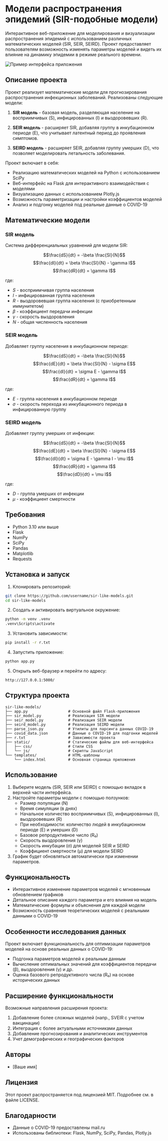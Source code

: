 # Модели распространения эпидемий (SIR-подобные модели)

Интерактивное веб-приложение для моделирования и визуализации распространения эпидемий с использованием различных математических моделей (SIR, SEIR, SEIRD). Проект предоставляет пользователям возможность изменять параметры моделей и видеть их влияние на динамику эпидемии в режиме реального времени.

![Пример интерфейса приложения](https://via.placeholder.com/800x450.png?text=Интерфейс+приложения)

## Описание проекта

Проект реализует математические модели для прогнозирования распространения инфекционных заболеваний. Реализованы следующие модели:

1. **SIR модель** - базовая модель, разделяющая население на восприимчивых (S), инфицированных (I) и выздоровевших (R).

2. **SEIR модель** - расширяет SIR, добавляя группу в инкубационном периоде (E), что учитывает латентный период до проявления симптомов.

3. **SEIRD модель** - расширяет SEIR, добавляя группу умерших (D), что позволяет моделировать летальность заболевания.

Проект включает в себя:
- Реализацию математических моделей на Python с использованием SciPy
- Веб-интерфейс на Flask для интерактивного взаимодействия с моделями
- Визуализацию данных с использованием Plotly.js
- Возможность параметризации и настройки коэффициентов моделей
- Анализ и подгонку моделей под реальные данные о COVID-19

## Математические модели

### SIR модель
Система дифференциальных уравнений для модели SIR:

$$\frac{dS}{dt} = -\beta \frac{SI}{N}$$
$$\frac{dI}{dt} = \beta \frac{SI}{N} - \gamma I$$
$$\frac{dR}{dt} = \gamma I$$

где:
- $S$ - восприимчивая группа населения
- $I$ - инфицированная группа населения
- $R$ - выздоровевшая группа населения (с приобретенным иммунитетом)
- $\beta$ - коэффициент передачи инфекции
- $\gamma$ - скорость выздоровления
- $N$ - общая численность населения

### SEIR модель
Добавляет группу населения в инкубационном периоде:

$$\frac{dS}{dt} = -\beta \frac{SI}{N}$$
$$\frac{dE}{dt} = \beta \frac{SI}{N} - \sigma E$$
$$\frac{dI}{dt} = \sigma E - \gamma I$$
$$\frac{dR}{dt} = \gamma I$$

где:
- $E$ - группа населения в инкубационном периоде
- $\sigma$ - скорость перехода из инкубационного периода в инфицированную группу

### SEIRD модель
Добавляет группу умерших от инфекции:

$$\frac{dS}{dt} = -\beta \frac{SI}{N}$$
$$\frac{dE}{dt} = \beta \frac{SI}{N} - \sigma E$$
$$\frac{dI}{dt} = \sigma E - \gamma I - \mu I$$
$$\frac{dR}{dt} = \gamma I$$
$$\frac{dD}{dt} = \mu I$$

где:
- $D$ - группа умерших от инфекции
- $\mu$ - коэффициент смертности

## Требования

- Python 3.10 или выше
- Flask
- NumPy
- SciPy
- Pandas
- Matplotlib
- Requests

## Установка и запуск

1. Клонировать репозиторий:
```bash
git clone https://github.com/username/sir-like-models.git
cd sir-like-models
```

2. Создать и активировать виртуальное окружение:
```bash
python -m venv .venv
.venv\Scripts\activate
```

3. Установить зависимости:
```bash
pip install -r r.txt
```

4. Запустить приложение:
```bash
python app.py
```

5. Открыть веб-браузер и перейти по адресу:
```
http://127.0.0.1:5000/
```

## Структура проекта

```
sir-like-models/
├── app.py                  # Основной файл Flask-приложения
├── sir_model.py            # Реализация SIR модели
├── seir_model.py           # Реализация SEIR модели
├── seird_model.py          # Реализация SEIRD модели
├── parse_json.py           # Утилиты для парсинга данных COVID-19
├── covid_data.json         # Данные о COVID-19 для подгонки моделей
├── r.txt                   # Зависимости проекта
├── static/                 # Статические файлы для веб-интерфейса
│   ├── css/                # Стили CSS
│   └── js/                 # Скрипты JavaScript
└── templates/              # HTML-шаблоны
    └── index.html          # Основная страница приложения
```

## Использование

1. Выберите модель (SIR, SEIR или SEIRD) с помощью вкладок в верхней части интерфейса.
2. Настройте параметры модели с помощью ползунков:
   - Размер популяции (N)
   - Время симуляции (в днях)
   - Начальное количество восприимчивых (S), инфицированных (I), выздоровевших (R)
   - При необходимости: количество людей в инкубационном периоде (E) и умерших (D)
   - Базовое репродуктивное число (R₀)
   - Скорость выздоровления (γ)
   - Скорость инкубации (σ) для моделей SEIR и SEIRD
   - Коэффициент смертности (μ) для модели SEIRD
3. График будет обновляться автоматически при изменении параметров.

## Функциональность

- Интерактивное изменение параметров моделей с мгновенным обновлением графиков
- Детальное описание каждого параметра и его влияния на модель
- Математические формулы и объяснения для каждой модели
- Возможность сравнения теоретических моделей с реальными данными о COVID-19

## Особенности исследования данных

Проект включает функциональность для оптимизации параметров моделей на основе реальных данных о COVID-19:
- Подгонка параметров моделей к реальным данным
- Вычисление оптимальных значений для коэффициентов передачи (β), выздоровления (γ) и др.
- Оценка базового репродуктивного числа (R₀) на основе исторических данных

## Расширение функциональности

Возможные направления расширения проекта:
1. Добавление более сложных моделей (напр., SVEIR с учетом вакцинации)
2. Интеграция с более актуальными источниками данных
3. Добавление прогнозирования и аналитических инструментов
4. Учет демографических и географических факторов

## Авторы

- [Ваше имя]

## Лицензия

Этот проект распространяется под лицензией MIT. Подробнее см. в файле LICENSE.

## Благодарности

- Данные о COVID-19 предоставлены mail.ru
- Использованы библиотеки: Flask, NumPy, SciPy, Pandas, Plotly.js
